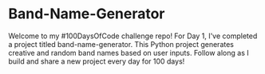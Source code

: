 # Band-Name-Generator
Welcome to my #100DaysOfCode challenge repo! For Day 1, I've completed a project titled band-name-generator. This Python project generates creative and random band names based on user inputs. Follow along as I build and share a new project every day for 100 days!
